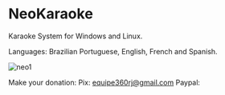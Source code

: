 # NeoKaraoke

Karaoke System for Windows and Linux.

Languages: Brazilian Portuguese, English, French and Spanish.

![neo1](https://github.com/user-attachments/assets/2ad9b980-fce1-461f-883e-1dab820c838d)

Make your donation:
Pix: equipe360rj@gmail.com
Paypal:

